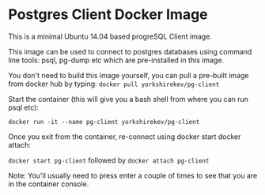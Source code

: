 Postgres Client Docker Image
===================

This is a minimal Ubuntu 14.04 based progreSQL Client image.

This image can be used to connect to postgres databases using command line tools: psql, pg-dump etc which are pre-installed in this image.

You don't need to build this image yourself, you can pull a pre-built image from docker hub by typing:
`docker pull yorkshirekev/pg-client`

Start the container (this will give you a bash shell from where you can run psql etc):

`docker run -it --name pg-client yorkshirekev/pg-client`

Once you exit from the container, re-connect using docker start docker attach:

`docker start pg-client`
followed by
`docker attach pg-client`

Note: You'll usually need to press enter a couple of times to see that you are in the container console.
